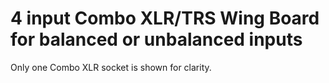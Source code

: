 # 4 input Combo XLR/TRS Wing Board for balanced or unbalanced inputs

Only one Combo XLR socket is shown for clarity.
